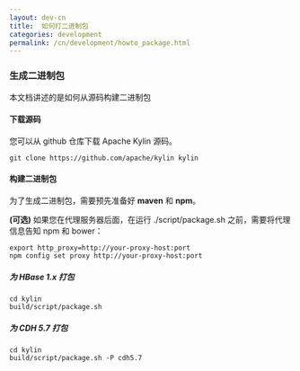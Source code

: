 ```yaml
---
layout: dev-cn
title:  如何打二进制包
categories: development
permalink: /cn/development/howto_package.html
---
```


### 生成二进制包
本文档讲述的是如何从源码构建二进制包

#### 下载源码
您可以从 github 仓库下载 Apache Kylin 源码。

```
git clone https://github.com/apache/kylin kylin
```

#### 构建二进制包

为了生成二进制包，需要预先准备好 **maven** 和 **npm**。

**(可选)** 如果您在代理服务器后面，在运行 ./script/package.sh 之前，需要将代理信息告知 npm 和 bower：

```
export http_proxy=http://your-proxy-host:port
npm config set proxy http://your-proxy-host:port
```

##### 为 HBase 1.x 打包
```
cd kylin
build/script/package.sh
```

##### 为 CDH 5.7 打包
```
cd kylin
build/script/package.sh -P cdh5.7
```
